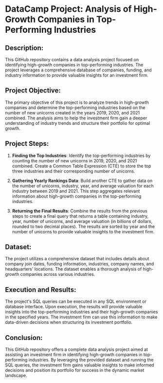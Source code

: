 # DataCamp Project: Analysis of High-Growth Companies in Top-Performing Industries

## Description:

This GitHub repository contains a data analysis project focused on identifying high-growth companies in top-performing industries. The project leverages a comprehensive database of companies, funding, and industry information to provide valuable insights for an investment firm.

## Project Objective:

The primary objective of this project is to analyze trends in high-growth companies and determine the top-performing industries based on the number of new unicorns created in the years 2019, 2020, and 2021 combined. The analysis aims to help the investment firm gain a deeper understanding of industry trends and structure their portfolio for optimal growth.

## Project Steps:

1. **Finding the Top Industries**: Identify the top-performing industries by counting the number of new unicorns in 2019, 2020, and 2021 combined. Create a Common Table Expression (CTE) to store the top three industries and their corresponding number of unicorns.

2. **Gathering Yearly Rankings Data**: Build another CTE to gather data on the number of unicorns, industry, year, and average valuation for each industry between 2019 and 2021. This step aggregates relevant information about high-growth companies in the top-performing industries.

3. **Returning the Final Results**: Combine the results from the previous steps to create a final query that returns a table containing industry, year, number of unicorns, and average valuation (in billions of dollars, rounded to two decimal places). The results are sorted by year and the number of unicorns to provide valuable insights to the investment firm.

## Dataset:

The project utilizes a comprehensive dataset that includes details about company join dates, funding information, industries, company names, and headquarters' locations. The dataset enables a thorough analysis of high-growth companies across various industries.

## Execution and Results:

The project's SQL queries can be executed in any SQL environment or database interface. Upon execution, the results will provide valuable insights into the top-performing industries and their high-growth companies in the specified years. The investment firm can use this information to make data-driven decisions when structuring its investment portfolio.

## Conclusion:

This GitHub repository offers a complete data analysis project aimed at assisting an investment firm in identifying high-growth companies in top-performing industries. By leveraging the provided dataset and running the SQL queries, the investment firm gains valuable insights to make informed decisions and position its portfolio for success in the dynamic market landscape.
